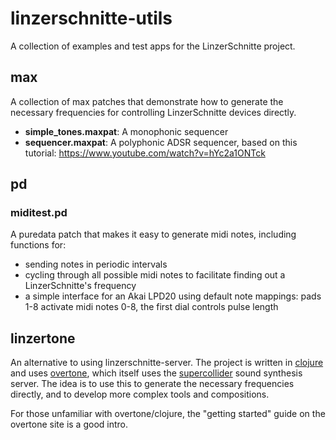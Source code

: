 linzerschnitte-utils
====================

A collection of examples and test apps for the LinzerSchnitte project.

## max

A collection of max patches that demonstrate how to generate the necessary frequencies for controlling LinzerSchnitte devices directly.

- **simple_tones.maxpat**: A monophonic sequencer
- **sequencer.maxpat**: A polyphonic ADSR sequencer, based on this tutorial: https://www.youtube.com/watch?v=hYc2a1ONTck

## pd

### miditest.pd

A puredata patch that makes it easy to generate midi notes, including functions for:

- sending notes in periodic intervals
- cycling through all possible midi notes to facilitate finding out a LinzerSchnitte's frequency
- a simple interface for an Akai LPD20 using default note mappings: pads 1-8 activate midi notes 0-8, the first dial controls pulse length

## linzertone

An alternative to using linzerschnitte-server. The project is written in [clojure](http://clojure.org) and uses [overtone](http://overtone.gihub.io), which itself uses the [supercollider](http://supercollider.sourceforge.net) sound synthesis server. The idea is to use this to generate the necessary frequencies directly, and to develop more complex tools and compositions.

For those unfamiliar with overtone/clojure, the "getting started" guide on the overtone site is a good intro.
